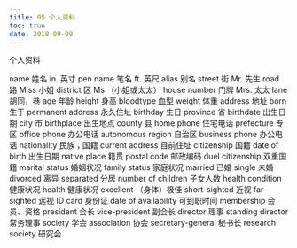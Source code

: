 ```yaml
---
title: 05 个人资料
toc: true
date: 2018-09-09
---
```

个人资料

name 姓名 in. 英寸
pen name 笔名 ft. 英尺
alias 别名 street 街
Mr. 先生 road 路
Miss 小姐 district 区
Ms （小姐或太太） house number 门牌
Mrs. 太太 lane 胡同，巷
age 年龄 height 身高
bloodtype 血型 weight 体重
address 地址 born 生于
permanent address 永久住址 birthday 生日
province 省 birthdate 出生日期
city 市 birthplace 出生地点
county 县 home phone 住宅电话
prefecture 专区 office phone 办公电话
autonomous region 自治区 business phone 办公电话
nationality 民族；国籍 current address 目前住址
citizenship 国籍 date of birth 出生日期
native place 籍贯 postal code 邮政编码
duel citizenship 双重国籍 marital status 婚姻状况
family status 家庭状况 married 已婚
single 未婚 divorced 离异
separated 分居 number of children 子女人数
health condition 健康状况 health 健康状况
excellent （身体）极佳 short-sighted 近视
far-sighted 远视 ID card 身份证
date of availability 可到职时间 membership 会员、资格
president 会长 vice-president 副会长
director 理事 standing director 常务理事
society 学会 association 协会
secretary-general 秘书长 research society 研究会 

